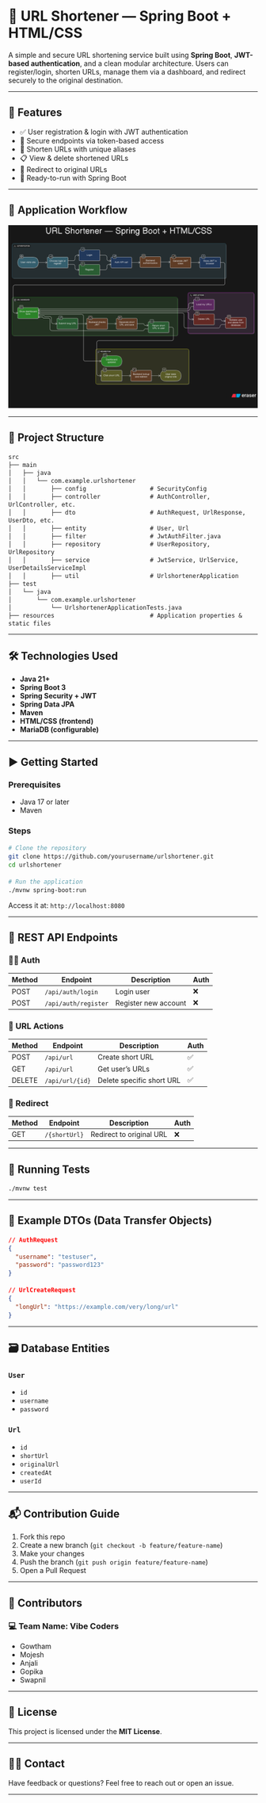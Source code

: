 
# 🔗 URL Shortener — Spring Boot + HTML/CSS

A simple and secure URL shortening service built using **Spring Boot**, **JWT-based authentication**, and a clean modular architecture. Users can register/login, shorten URLs, manage them via a dashboard, and redirect securely to the original destination.

---

## 📌 Features

- ✅ User registration & login with JWT authentication  
- 🔐 Secure endpoints via token-based access  
- 🔗 Shorten URLs with unique aliases  
- 📋 View & delete shortened URLs  
- 🚀 Redirect to original URLs  
- 🧪 Ready-to-run with Spring Boot  

---

## 🧭 Application Workflow

![URL Shortener Diagram](ProjectWorkflow.png)

---

## 📁 Project Structure

```
src
├── main
│   ├── java
│   │   └── com.example.urlshortener
│   │       ├── config                  # SecurityConfig
│   │       ├── controller              # AuthController, UrlController, etc.
│   │       ├── dto                     # AuthRequest, UrlResponse, UserDto, etc.
│   │       ├── entity                  # User, Url
│   │       ├── filter                  # JwtAuthFilter.java
│   │       ├── repository              # UserRepository, UrlRepository
│   │       ├── service                 # JwtService, UrlService, UserDetailsServiceImpl
│   │       ├── util                    # UrlshortenerApplication
├── test
│   └── java
│       └── com.example.urlshortener
│           └── UrlshortenerApplicationTests.java
├── resources                           # Application properties & static files
```

---

## 🛠️ Technologies Used

- **Java 21+**  
- **Spring Boot 3**  
- **Spring Security + JWT**  
- **Spring Data JPA**  
- **Maven**  
- **HTML/CSS (frontend)**  
- **MariaDB (configurable)**  

---

## ▶️ Getting Started

### Prerequisites
- Java 17 or later
- Maven

### Steps

```bash
# Clone the repository
git clone https://github.com/yourusername/urlshortener.git
cd urlshortener

# Run the application
./mvnw spring-boot:run
```

Access it at: `http://localhost:8080`

---

## 📮 REST API Endpoints

### 🧑‍💻 Auth

| Method | Endpoint             | Description           | Auth |
|--------|----------------------|-----------------------|------|
| POST   | `/api/auth/login`    | Login user            | ❌   |
| POST   | `/api/auth/register` | Register new account  | ❌   |

### 🔗 URL Actions

| Method | Endpoint         | Description              | Auth |
|--------|------------------|--------------------------|------|
| POST   | `/api/url`       | Create short URL         | ✅   |
| GET    | `/api/url`       | Get user’s URLs          | ✅   |
| DELETE | `/api/url/{id}`  | Delete specific short URL| ✅   |

### 🚀 Redirect

| Method | Endpoint          | Description              | Auth |
|--------|-------------------|--------------------------|------|
| GET    | `/{shortUrl}`     | Redirect to original URL | ❌   |

---

## 🧪 Running Tests

```bash
./mvnw test
```

---

## 🧩 Example DTOs (Data Transfer Objects)

```json
// AuthRequest
{
  "username": "testuser",
  "password": "password123"
}

// UrlCreateRequest
{
  "longUrl": "https://example.com/very/long/url"
}
```

---

## 🗃️ Database Entities

### `User`
- `id`
- `username`
- `password`

### `Url`
- `id`
- `shortUrl`
- `originalUrl`
- `createdAt`
- `userId`

---

## 📬 Contribution Guide

1. Fork this repo  
2. Create a new branch (`git checkout -b feature/feature-name`)  
3. Make your changes  
4. Push the branch (`git push origin feature/feature-name`)  
5. Open a Pull Request  

---

## 👥 Contributors

### 💻 Team Name: **Vibe Coders**

- Gowtham  
- Mojesh  
- Anjali  
- Gopika  
- Swapnil  

---

## 📄 License

This project is licensed under the **MIT License**.

---

## 🙋‍♂️ Contact

Have feedback or questions? Feel free to reach out or open an issue.

---
